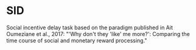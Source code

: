 # SID
Social incentive delay task based on the paradigm published in Ait Oumeziane et al., 2017: "'Why don't they 'like' me more?': Comparing the time course of social and monetary reward processing."
